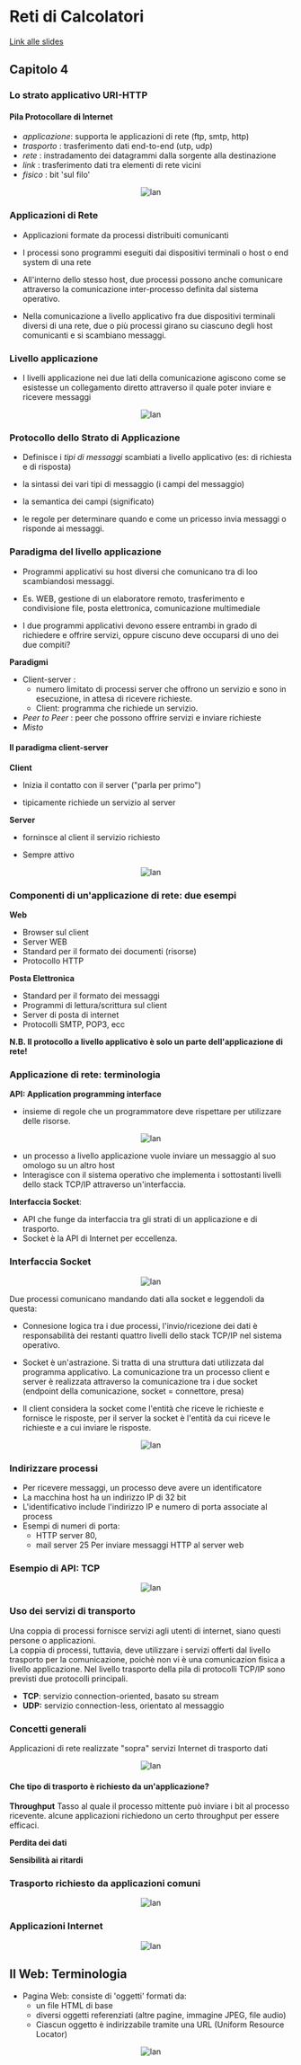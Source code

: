 # Reti di Calcolatori

[Link alle slides](https://elearning.di.unipi.it/pluginfile.php/76463/mod_resource/content/1/L02_StratoApplicativo_URI_HTTP.pdf)

## Capitolo 4

### Lo strato applicativo URI-HTTP

#### Pila Protocollare di Internet

- _applicazione_: supporta le applicazioni di rete (ftp, smtp, http)
- _trasporto_ : trasferimento dati end-to-end (utp, udp)
- _rete_ : instradamento dei datagrammi dalla sorgente alla destinazione
- _link_ : trasferimento dati tra elementi di rete vicini
- _fisico_ : bit 'sul filo'

<p align="center">
  <img src="./assets/rt4-1.png" alt="lan" />
</p>

### Applicazioni di Rete

- Applicazioni formate da processi distribuiti comunicanti

- I processi sono programmi eseguiti dai dispositivi terminali o host o end system di una rete

- All'interno dello stesso host, due processi possono anche comunicare attraverso la comunicazione inter-processo definita dal sistema operativo.

- Nella comunicazione a livello applicativo fra due dispositivi terminali diversi di una rete, due o più processi girano su ciascuno degli host comunicanti e si scambiano messaggi.

### Livello applicazione

- I livelli applicazione nei due lati della comunicazione agiscono come se esistesse un collegamento diretto attraverso il quale poter inviare e ricevere messaggi

<p align="center">
  <img src="./assets/rt4-2.png" alt="lan" />
</p>

### Protocollo dello Strato di Applicazione

- Definisce i _tipi di messaggi_ scambiati a livello applicativo (es: di richiesta e di risposta)

- la sintassi dei vari tipi di messaggio (i campi del messaggio)

- la semantica dei campi (significato)

- le regole per determinare quando e come un pricesso invia messaggi o risponde ai messaggi.

### Paradigma del livello applicazione

- Programmi applicativi su host diversi che comunicano tra di loo scambiandosi messaggi.

- Es. WEB, gestione di un elaboratore remoto, trasferimento e condivisione file, posta elettronica, comunicazione multimediale

- I due programmi applicativi devono essere entrambi in grado di richiedere e offrire servizi, oppure ciscuno deve occuparsi di uno dei due compiti?

**Paradigmi**

- Client-server :
  - numero limitato di processi server che offrono un servizio e sono in esecuzione, in attesa di ricevere richieste.
  - Client: programma che richiede un servizio.
- _Peer to Peer_ : peer che possono offrire servizi e inviare richieste
- _Misto_

#### Il paradigma client-server

**Client**

- Inizia il contatto con il server ("parla per primo")

- tipicamente richiede un servizio al server

**Server**

- forninsce al client il servizio richiesto

- Sempre attivo

<p align="center">
  <img src="./assets/rt4-3.png" alt="lan" />
</p>

### Componenti di un'applicazione di rete: due esempi

**Web**

- Browser sul client
- Server WEB
- Standard per il formato dei documenti (risorse)
- Protocollo HTTP

**Posta Elettronica**

- Standard per il formato dei messaggi
- Programmi di lettura/scrittura sul client
- Server di posta di internet
- Protocolli SMTP, POP3, ecc

**N.B. Il protocollo a livello applicativo è solo un parte dell'applicazione di rete!**

### Applicazione di rete: terminologia

**API: Application programming interface**

- insieme di regole che un programmatore deve rispettare per utilizzare delle risorse.

<p align="center">
  <img src="./assets/rt4-4.png" alt="lan" />
</p>

- un processo a livello applicazione vuole inviare un messaggio al suo omologo su un altro host
- Interagisce con il sistema operativo che implementa i sottostanti livelli dello stack TCP/IP attraverso un'interfaccia.

**Interfaccia Socket**:

- API che funge da interfaccia tra gli strati di un applicazione e di trasporto.
- Socket è la API di Internet per eccellenza.

### Interfaccia Socket

<p align="center">
  <img src="./assets/rt4-5.png" alt="lan" />
</p>

Due processi comunicano mandando dati alla socket e leggendoli da questa:

- Connesione logica tra i due processi, l'invio/ricezione dei dati è responsabilità dei restanti quattro livelli dello stack TCP/IP nel sistema operativo.

- Socket è un'astrazione. Si tratta di una struttura dati utilizzata dal programma applicativo. La comunicazione tra un processo client e server è realizzata attraverso la comunicazione tra i due socket (endpoint della comunicazione, socket = connettore, presa)
- Il client considera la socket come l'entità che riceve le richieste e fornisce le risposte, per il server la socket è l'entità da cui riceve le richieste e a cui inviare le risposte.

<p align="center">
  <img src="./assets/rt4-6.png" alt="lan" />
</p>

### Indirizzare processi

- Per ricevere messaggi, un processo deve avere un identificatore
- La macchina host ha un indirizzo IP di 32 bit
- L'identificativo include l'indirizzo IP e numero di porta associate al process
- Esempi di numeri di porta:
  - HTTP server 80,
  - mail server 25
    Per inviare messaggi HTTP al server web

### Esempio di API: TCP

<p align="center">
  <img src="./assets/rt4-7.png" alt="lan" />
</p>

### Uso dei servizi di transporto

Una coppia di processi fornisce servizi agli utenti di internet, siano questi persone o applicazioni.  
La coppia di processi, tuttavia, deve utilizzare i servizi offerti dal livello trasporto per la comunicazione, poichè non vi è una comunicazion fisica a livello applicazione.
Nel livello trasporto della pila di protocolli TCP/IP sono previsti due protocolli principali.

- **TCP**: servizio connection-oriented, basato su stream
- **UDP:** servizio connection-less, orientato al messaggio

### Concetti generali

Applicazioni di rete realizzate "sopra" servizi Internet di trasporto dati

<p align="center">
  <img src="./assets/rt4-8.png" alt="lan" />
</p>

#### Che tipo di trasporto è richiesto da un'applicazione?

**Throughput**
Tasso al quale il processo mittente può inviare i bit al processo ricevente.
alcune applicazioni richiedono un certo throughput per essere efficaci.

**Perdita dei dati**

**Sensibilità ai ritardi**

### Trasporto richiesto da applicazioni comuni

<p align="center">
  <img src="./assets/rt4-9.png" alt="lan" />
</p>

### Applicazioni Internet

<p align="center">
  <img src="./assets/rt4-10.png" alt="lan" />
</p>

## Il Web: Terminologia

- Pagina Web: consiste di 'oggetti' formati da:
  - un file HTML di base
  - diversi oggetti referenziati (altre pagine, immagine JPEG, file audio)
  - Ciascun oggetto è indirizzabile tramite una URL (Uniform Resource Locator)

<p align="center">
  <img src="./assets/rt4-11.png" alt="lan" />
</p>
